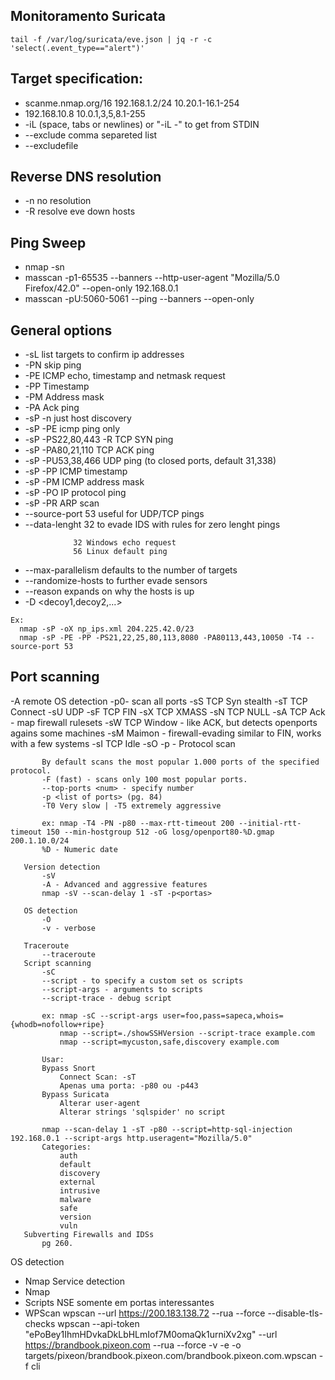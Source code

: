 ## Monitoramento Suricata
`tail -f /var/log/suricata/eve.json | jq -r -c 'select(.event_type=="alert")'`

## Target specification:
* scanme.nmap.org/16 192.168.1.2/24 10.20.1-16.1-254
* 192.168.10.8 10.0.1,3,5,8.1-255
* -iL <file> (space, tabs or newlines) or "-iL -" to get from STDIN
* --exclude comma separeted list
*  --excludefile <file>

## Reverse DNS resolution
* -n no resolution
* -R resolve eve down hosts


## Ping Sweep

* nmap -sn <target>
* masscan -p1-65535 --banners --http-user-agent "Mozilla/5.0 Firefox/42.0" --open-only 192.168.0.1
* masscan -pU:5060-5061 --ping --banners --open-only

## General options
* -sL list targets to confirm ip addresses
* -PN skip ping
* -PE ICMP echo, timestamp and netmask request
* -PP Timestamp
* -PM Address mask
* -PA Ack ping
* -sP -n just host discovery
* -sP -PE icmp ping only
* -sP -PS22,80,443 -R TCP SYN ping
* -sP -PA80,21,110 TCP ACK ping
* -sP -PU53,38,466 UDP ping (to closed ports, default 31,338)
* -sP -PP ICMP timestamp
* -sP -PM ICMP address mask
* -sP -PO IP protocol ping
* -sP -PR ARP scan
* --source-port 53 useful for UDP/TCP pings
* --data-lenght 32 to evade IDS with rules for zero lenght pings
```
              32 Windows echo request
              56 Linux default ping
```
* --max-parallelism defaults to the number of targets
* --randomize-hosts to further evade sensors
* --reason expands on why the hosts is up
* -D <decoy1,decoy2,...>
```
Ex:
  nmap -sP -oX np_ips.xml 204.225.42.0/23
  nmap -sP -PE -PP -PS21,22,25,80,113,8080 -PA80113,443,10050 -T4 --source-port 53
```

## Port scanning
-A remote OS detection
-p0- scan all ports
-sS TCP Syn stealth
           -sT TCP Connect
           -sU UDP
           -sF TCP FIN
           -sX TCP XMASS
           -sN TCP NULL
           -sA TCP Ack - map firewall rulesets
           -sW TCP Window - like ACK, but detects openports agains some machines
           -sM Maimon - firewall-evading similar to FIN, works with a few systems
           -sI TCP Idle
           -sO -p <protocol> - Protocol scan

           By default scans the most popular 1.000 ports of the specified protocol.
           -F (fast) - scans only 100 most popular ports.
           --top-ports <num> - specify number
           -p <list of ports> (pg. 84)
           -T0 Very slow | -T5 extremely aggressive

           ex: nmap -T4 -PN -p80 --max-rtt-timeout 200 --initial-rtt-timeout 150 --min-hostgroup 512 -oG losg/openport80-%D.gmap 200.1.10.0/24
           %D - Numeric date

       Version detection
           -sV
           -A - Advanced and aggressive features
           nmap -sV --scan-delay 1 -sT -p<portas>

       OS detection
           -O
           -v - verbose

       Traceroute
           --traceroute
       Script scanning
           -sC
           --script - to specify a custom set os scripts
           --script-args - arguments to scripts
           --script-trace - debug script

           ex: nmap -sC --script-args user=foo,pass=sapeca,whois={whodb=nofollow+ripe}
               nmap --script=./showSSHVersion --script-trace example.com
               nmap --script=mycuston,safe,discovery example.com

           Usar:
           Bypass Snort
               Connect Scan: -sT
               Apenas uma porta: -p80 ou -p443
           Bypass Suricata
               Alterar user-agent
               Alterar strings 'sqlspider' no script

           nmap --scan-delay 1 -sT -p80 --script=http-sql-injection 192.168.0.1 --script-args http.useragent="Mozilla/5.0"
           Categories:
               auth
               default
               discovery
               external
               intrusive
               malware
               safe
               version
               vuln
       Subverting Firewalls and IDSs
           pg 260.

OS detection
   - Nmap
Service detection
   - Nmap
   - Scripts NSE somente em portas interessantes
   - WPScan
       wpscan --url https://200.183.138.72 --rua --force --disable-tls-checks
       wpscan --api-token "ePoBey1IhmHDvkaDkLbHLmIof7M0omaQk1urniXv2xg" --url https://brandbook.pixeon.com --rua --force -v -e -o targets/pixeon/brandbook.pixeon.com/brandbook.pixeon.com.wpscan -f cli

